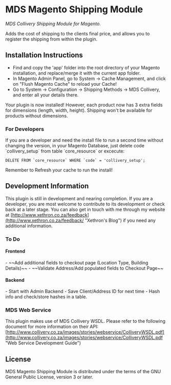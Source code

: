 MDS Magento Shipping Module
===========================

*MDS Collivery Shipping Module for Magento.*

Adds the cost of shipping to the clients final price,
and allows you to register the shipping from within the plugin.

Installation Instructions
-------------------------
- Find and copy the 'app' folder into the root directory of your Magento installation,
and replace/merge it with the current app folder.
- In Magento Admin Panel, go to System -> Cache Management, and click on "Flush Magento Cache" to reload your Cache!
- Go to System -> Configuration -> Shipping Methods -> MDS Collivery, and enter all your details there.

Your plugin is now installed! However, each product now has 3 extra fields for dimensions (length, width, height).
Shipping won't be available for products without dimensions.

<h3>For Developers</h3>
If you are a developer and need the install file to run a second time without changing the version,
in your Magento Database, just delete code `collivery_setup` from table `core_resource` or excecute:

``DELETE FROM `core_resource` WHERE `code` = 'collivery_setup';``

Remember to Refresh your cache to run the install!

Development Information
-----------------------

This plugin is still in development and nearing completion.
If you are a developer, you are most welcome to contribute to its development or check back at a later stage.
You can also get in touch with me through my website at
[http://www.xethron.co.za/feedback](http://www.xethron.co.za/feedback/ "Xethron's Blog")
if you need any additional information.

<h3>To Do</h3>
<h4>Frontend</h4>
- ~~Add additional fields to checkout page (Location Type, Building Details)~~
- ~~Validate Address/Add populated fields to Checkout Page~~
<h4>Backend</h4>
- Start with Admin Backend
- Save Client/Address ID for next time
 - Hash info and check/store hashes in a table.

<h3>MDS Web Service</h3>

This plugin makes use of MDS Collivery WSDL. 
Please refer to the following document for more information on their API:
[http://www.collivery.co.za/images/stories/webservice/ColliveryWSDL.pdf](http://www.collivery.co.za/images/stories/webservice/ColliveryWSDL.pdf "Web Service Development Guide")

License
--------

MDS Magento Shipping Module is distributed under the terms of the GNU General Public License,
version 3 or later.